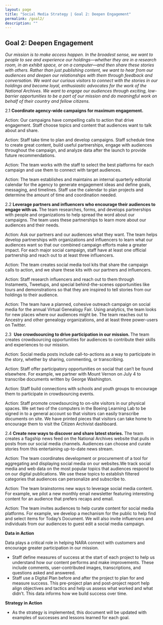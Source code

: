 ```yaml
---
layout: page
title: "Social Media Strategy | Goal 2: Deepen Engagement"
permalink: /goal2/
description: ""
---
```


## Goal 2: Deepen Engagement

<em>Our mission is to make access happen. In the broadest sense, we want to people to see and experience our holdings—whether they are in a research room, in an exhibit space, or on a computer—and then share these stories with others. Rather than just publishing content, we want to hear from our audiences and deepen our </em><em>relationships with them through feedback and conversation. We want our curious visitors to connect with the stories in our holdings and become loyal, enthusiastic advocates for the work of the National Archives. We want to engage our audiences through exciting, low-barrier opportunities to be a part of our mission and do meaningful work on behalf of their country and fellow citizens. </em>

2.1 <strong>Coordinate agency-wide campaigns for maximum engagement. </strong>

Action: Our campaigns have compelling calls to action that drive engagement. Staff choose topics and content that audiences want to talk about and share.

Action: Staff take time to plan and develop campaigns. Staff schedule time to create great content, build useful partnerships, engage with audiences throughout the campaign, and analyze data after the launch to provide future recommendations.

Action: The team works with the staff to select the best platforms for each campaign and use them to connect with target audiences.

Action: The team establishes and maintains an internal quarterly editorial calendar for the agency to generate engagement ideas and define goals, messaging, and timelines. Staff use the calendar to plan projects and determine the amount of time and coordination needed.

2.2 <strong>Leverage partners and influencers who encourage their audiences to engage with us. </strong>The team researches, forms, and develops partnerships with people and organizations to help spread the word about our campaigns. The team uses these partnerships to learn more about our audiences and their needs.

Action: Ask our partners and our audiences what they want. The team helps develop partnerships with organizations and influencers to learn what our audiences want so that our combined campaign efforts make a greater impact. For each major social campaign, staff have at least one official partnership and reach out to at least three influencers.

Action: The team creates social media tool kits that share the campaign calls to action, and we share these kits with our partners and influencers.

Action: Staff research influencers and reach out to them through Instameets, Tweetups, and special behind-the-scenes opportunities like tours and demonstrations so that they are inspired to tell stories from our holdings to their audience.

Action: The team have a planned, cohesive outreach campaign on social media for the annual Virtual Genealogy Fair. Using analytics, the team looks for new places where our audiences might be. The team reaches out to Ancestry and other genealogy organizations, and at least three power-users on Twitter.

2.3 &nbsp;<strong>Use crowdsourcing to drive participation in our mission. </strong>The team creates crowdsourcing opportunities for audiences to contribute their skills and experiences to our mission.

Action: Social media posts include call-to-actions as a way to participate in the story, whether by sharing, commenting, or transcribing.

Action: Staff offer participatory opportunities on social that can’t be found elsewhere. For example, we partner with Mount Vernon on July 4 to transcribe documents written by George Washington.

Action: Staff build connections with schools and youth groups to encourage them to participate in crowdsourcing events.

Action: Staff promote crowdsourcing to on-site visitors in our physical spaces. We set two of the computers in the Boeing Learning Lab to be signed in to a general account so that visitors can easily transcribe documents on site. We have printed pieces that visitors can take home to encourage them to visit the Citizen Archivist dashboard.

2.4 <strong>Create new ways to discover and share latest stories.</strong> The team creates a flagship news feed on the National Archives website that pulls in posts from our social media channels. Audiences can choose and curate stories from this entertaining up-to-date news stream.

Action: The team coordinates development or procurement of a tool for aggregating and displaying social media on our websites.We track social media and web data on the most popular topics that audiences respond to on our digital publications. We use these topics to establish filtered categories that audiences can personalize and subscribe to.

Action: The team brainstorms new ways to leverage social media content. For example, we pilot a new monthly email newsletter featuring interesting content for an audience that prefers recaps and email.

Action: The team invites audiences to help curate content for social media platforms. For example, we develop a mechanism for the public to help find and select items for Today’s Document. We will also invite influencers and individuals from our audiences to guest edit a social media campaign.

<strong>Data in Action</strong>

Data plays a critical role in helping NARA connect with customers and encourage greater participation in our mission.

<ul>
  <li>
  Staff define measures of success at the start of each project to help us understand how our content performs and make improvements. These include comments, user-contributed images, transcriptions, and questions asked and answered.
  </li>
  <li>
  Staff use a Digital Plan before and after the project to plan for and measure success. This pre-project plan and post-project report help align objectives and tactics and help us assess what worked and what didn’t. This data informs how we build success over time.
  </li>
</ul>

<strong>Strategy in Action</strong>

<ul>
  <li>
  As the strategy is implemented, this document will be updated with examples of successes and lessons learned for each goal.
  </li>
</ul>
